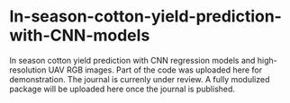 # In-season-cotton-yield-prediction-with-CNN-models
In season cotton yield prediction with CNN regression models and high-resolution UAV RGB images. Part of the code was uploaded here for demonstration. The journal is currenly under review. A fully modulized package will be uploaded here once the journal is published.
